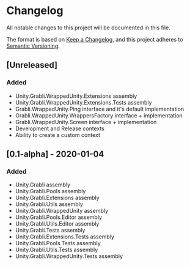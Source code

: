 # Changelog
All notable changes to this project will be documented in this file.

The format is based on [Keep a Changelog](https://keepachangelog.com/en/1.0.0/),
and this project adheres to [Semantic Versioning](https://semver.org/spec/v2.0.0.html).

## [Unreleased]
### Added
- Unity.Grabli.WrappedUnity.Extensions assembly
- Unity.Grabli.WrappedUnity.Extensions.Tests assembly
- Grabli.WrappedUnity.Ping interface and it's default implementation
- Grabli.WrappedUnity.WrappersFactory interface + implementation
- Grabli.WrappedUnity.Screen interface + implementation
- Development and Release contexts
- Ability to create a custom context

## [0.1-alpha] - 2020-01-04
### Added
- Unity.Grabli assembly
- Unity.Grabli.Pools assembly
- Unity.Grabli.Extensions assembly
- Unity.Grabli.Utils assembly
- Unity.Grabli.WrappedUnity assembly
- Unity.Grabli.Pools.Editor assembly
- Unity.Grabli.Utils.Editor assembly
- Unity.Grabli.Tests assembly
- Unity.Grabli.Extensions.Tests assembly
- Unity.Grabli.Pools.Tests assembly
- Unity.Grabli.Utils.Tests assembly
- Unity.Grabli.WrappedUnity.Tests assembly
